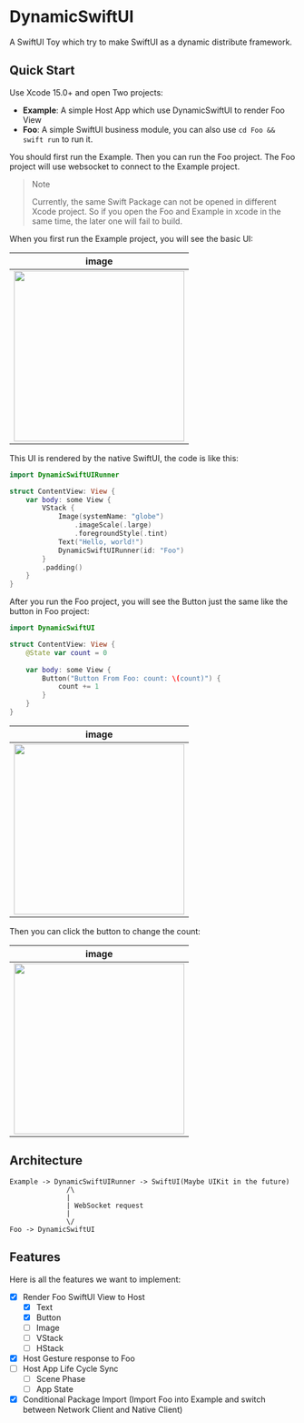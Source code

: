 # DynamicSwiftUI

A SwiftUI Toy which try to make SwiftUI as a dynamic distribute framework.

## Quick Start

Use Xcode 15.0+ and open Two projects:

- **Example**: A simple Host App which use DynamicSwiftUI to render Foo View
- **Foo**: A simple SwiftUI business module, you can also use `cd Foo && swift run` to run it.

You should first run the Example. Then you can run the Foo project.
The Foo project will use websocket to connect to the Example project.

> Note
> 
> Currently, the same Swift Package can not be opened in different Xcode project. 
> So if you open the Foo and Example in xcode in the same time, the later one will fail to build.

When you first run the Example project, you will see the basic UI:

|     image              |
|-----------------------------------------------|
|<img style="width:300px" src="https://github.com/user-attachments/assets/3f359cf5-168a-4d97-9c9a-bb475d1d180f"></img>|

This UI is rendered by the native SwiftUI, the code is like this:

```swift
import DynamicSwiftUIRunner

struct ContentView: View {
    var body: some View {
        VStack {
            Image(systemName: "globe")
                .imageScale(.large)
                .foregroundStyle(.tint)
            Text("Hello, world!")
            DynamicSwiftUIRunner(id: "Foo")
        }
        .padding()
    }
}
```

After you run the Foo project, you will see the Button just the same like the button in Foo project:

```swift
import DynamicSwiftUI

struct ContentView: View {
    @State var count = 0
    
    var body: some View {
        Button("Button From Foo: count: \(count)") {
            count += 1
        }
    }
}
```
|     image              |
|-----------------------------------------------|
|<img style="width:300px" src="https://github.com/user-attachments/assets/1f0e292b-a65a-4c47-8a78-6406277cd2ce"></img> |

Then you can click the button to change the count:

|     image              |
|-----------------------------------------------|
|<img style="width:300px" src="https://github.com/user-attachments/assets/7b240de0-93cc-4865-b64d-bdcf06f74b35"></img>|

## Architecture

```
Example -> DynamicSwiftUIRunner -> SwiftUI(Maybe UIKit in the future)
              /\ 
              |
              | WebSocket request
              |
              \/
Foo -> DynamicSwiftUI
```

## Features

Here is all the features we want to implement:

- [x] Render Foo SwiftUI View to Host
  - [x] Text
  - [x] Button
  - [ ] Image
  - [ ] VStack
  - [ ] HStack
- [x] Host Gesture response to Foo
- [ ] Host App Life Cycle Sync
  - [ ] Scene Phase
  - [ ] App State
- [x] Conditional Package Import (Import Foo into Example and switch between Network Client and Native Client)
